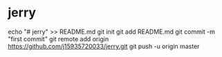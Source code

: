 # jerry
echo "# jerry" >> README.md
git init
git add README.md
git commit -m "first commit"
git remote add origin https://github.com/j15935720033/jerry.git
git push -u origin master
